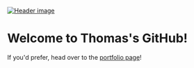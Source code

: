 
[![Header image](https://raw.githubusercontent.com/franzpdx/franzpdx.github.io/main/images/landing-bg.jpg)](https://franzpdx.github.io/)

# Welcome to Thomas's GitHub!

If you'd prefer, head over to the [portfolio page](https://franzpdx.github.io/)!


<!--
**franzpdx/franzpdx** is a ✨ _special_ ✨ repository because its `README.md` (this file) appears on your GitHub profile.

Here are some ideas to get you started:

- 🔭 I’m currently working on ...
- 🌱 I’m currently learning ...
- 👯 I’m looking to collaborate on ...
- 🤔 I’m looking for help with ...
- 💬 Ask me about ...
- 📫 How to reach me: ...
- 😄 Pronouns: ...
- ⚡ Fun fact: ...
-->
